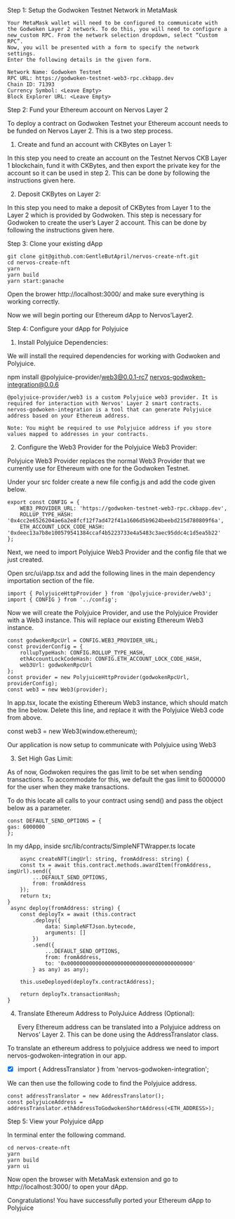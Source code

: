 
Step 1: Setup the Godwoken Testnet Network in MetaMask

    Your MetaMask wallet will need to be configured to communicate with the Godwoken Layer 2 network. To do this, you will need to configure a new custom RPC. From the network selection dropdown, select “Custom RPC”.
    Now, you will be presented with a form to specify the network settings.
    Enter the following details in the given form.


```
Network Name: Godwoken Testnet
RPC URL: https://godwoken-testnet-web3-rpc.ckbapp.dev
Chain ID: 71393
Currency Symbol: <Leave Empty>
Block Explorer URL: <Leave Empty>
```

Step 2: Fund your Ethereum account on Nervos Layer 2

To deploy a contract on Godwoken Testnet your Ethereum account needs to be funded on Nervos Layer 2. This is a two step process.

1. Create and fund an account with CKBytes on Layer 1:

In this step you need to create an account on the Testnet Nervos CKB Layer 1 blockchain, fund it with CKBytes, and then export the private key for the account so it can be used in step 2. This can be done by following the instructions given here.

2. Deposit CKBytes on Layer 2:

In this step you need to make a deposit of CKBytes from Layer 1 to the Layer 2 which is provided by Godwoken. This step is necessary for Godwoken to create the user’s Layer 2 account. This can be done by following the instructions given here.


Step 3: Clone your existing dApp


```
git clone git@github.com:GentleButApril/nervos-create-nft.git
cd nervos-create-nft
yarn
yarn build
yarn start:ganache
```



 Open the brower http://localhost:3000/ and make sure everything is working correctly.

Now we will begin porting our Ethereum dApp to Nervos’Layer2.

Step 4: Configure your dApp for Polyjuice

1. Install Polyjuice Dependencies:

We will install the required dependencies for working with Godwoken and Polyjuice.

npm install @polyjuice-provider/web3@0.0.1-rc7 nervos-godwoken-integration@0.0.6

    @polyjuice-provider/web3 is a custom Polyjuice web3 provider. It is required for interaction with Nervos' Layer 2 smart contracts.
    nervos-godwoken-integration is a tool that can generate Polyjuice address based on your Ethereum address.

    Note: You might be required to use Polyjuice address if you store values mapped to addresses in your contracts.

2. Configure the Web3 Provider for the Polyjuice Web3 Provider:

Polyjuice Web3 Provider replaces the normal Web3 Provider that we currently use for Ethereum with one for the Godwoken Testnet.

Under your src folder create a new file config.js and add the code given below.


```
export const CONFIG = {
    WEB3_PROVIDER_URL: 'https://godwoken-testnet-web3-rpc.ckbapp.dev',
    ROLLUP_TYPE_HASH: '0x4cc2e6526204ae6a2e8fcf12f7ad472f41a1606d5b9624beebd215d780809f6a',
    ETH_ACCOUNT_LOCK_CODE_HASH: '0xdeec13a7b8e100579541384ccaf4b5223733e4a5483c3aec95ddc4c1d5ea5b22'
};
```


Next, we need to import Polyjuice Web3 Provider and the config file that we just created.

Open src/ui/app.tsx and add the following lines in the main dependency importation section of the file.


```
import { PolyjuiceHttpProvider } from '@polyjuice-provider/web3';
import { CONFIG } from '../config';
```


Now we will create the Polyjuice Provider, and use the Polyjuice Provider with a Web3 instance. This will replace our existing Ethereum Web3 instance.


```
const godwokenRpcUrl = CONFIG.WEB3_PROVIDER_URL;
const providerConfig = {
    rollupTypeHash: CONFIG.ROLLUP_TYPE_HASH,
    ethAccountLockCodeHash: CONFIG.ETH_ACCOUNT_LOCK_CODE_HASH,
    web3Url: godwokenRpcUrl
};
const provider = new PolyjuiceHttpProvider(godwokenRpcUrl, providerConfig);
const web3 = new Web3(provider);
```


In app.tsx, locate the existing Ethereum Web3 instance, which should match the line below. Delete this line, and replace it with the Polyjuice Web3 code from above.

const web3 = new Web3(window.ethereum);

Our application is now setup to communicate with Polyjuice using Web3

3. Set High Gas Limit:

As of now, Godwoken requires the gas limit to be set when sending transactions. To accommodate for this, we default the gas limit to 6000000 for the user when they make transactions.

To do this locate all calls to your contract using send() and pass the object below as a parameter.


```
const DEFAULT_SEND_OPTIONS = {
gas: 6000000
};
```


In my dApp, inside src/lib/contracts/SimpleNFTWrapper.ts locate
        
        async createNFT(imgUrl: string, fromAddress: string) {
        const tx = await this.contract.methods.awardItem(fromAddress, imgUrl).send({
            ...DEFAULT_SEND_OPTIONS,
            from: fromAddress
        });
        return tx;
    }
     async deploy(fromAddress: string) {
        const deployTx = await (this.contract
            .deploy({
                data: SimpleNFTJson.bytecode,
                arguments: []
            })
            .send({
                ...DEFAULT_SEND_OPTIONS,
                from: fromAddress,
                to: '0x0000000000000000000000000000000000000000'
            } as any) as any);

        this.useDeployed(deployTx.contractAddress);

        return deployTx.transactionHash;
    }

4. Translate Ethereum Address to PolyJuice Address (Optional):

    Every Ethereum address can be translated into a Polyjuice address on Nervos’ Layer 2. This can be done using the AddressTranslator class.

To translate an ethereum address to polyjuice address we need to import nervos-godwoken-integration in our app.

- [x] import { AddressTranslator } from 'nervos-godwoken-integration';

We can then use the following code to find the Polyjuice address.


```
const addressTranslator = new AddressTranslator();
const polyjuiceAddress = addressTranslator.ethAddressToGodwokenShortAddress(<ETH_ADDRESS>);
```

Step 5: View your Polyjuice dApp

In terminal enter the following command.


```
cd nervos-create-nft
yarn
yarn build
yarn ui
```


Now open the browser with MetaMask extension and go to http://localhost:3000/ to open your dApp.

Congratulations! You have successfully ported your Ethereum dApp to Polyjuice 
